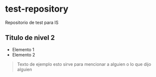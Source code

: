 # test-repository
Repositorio  de test para IS
## Titulo de nivel 2
  - Elemento 1
  - Elemento 2
> Texto de ejemplo
> esto sirve para mencionar a alguien o lo que dijo alguien
